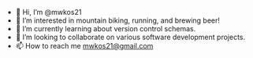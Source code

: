 - 👋 Hi, I’m @mwkos21
- 👀 I’m interested in mountain biking, running, and brewing beer!
- 🌱 I’m currently learning about version control schemas.
- 💞️ I’m looking to collaborate on various software development projects.
- 📫 How to reach me mwkos21@gmail.com

<!---
mwkos21/mwkos21 is a ✨ special ✨ repository because its `README.md` (this file) appears on your GitHub profile.
You can click the Preview link to take a look at your changes.
--->
